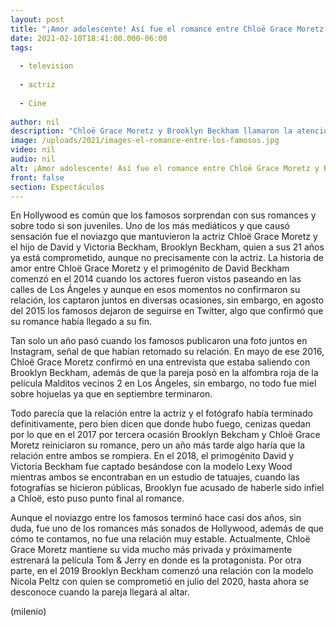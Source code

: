 ```yaml
---
layout: post
title: "¡Amor adolescente! Así fue el romance entre Chloë Grace Moretz y Brooklyn Beckham"
date: 2021-02-10T18:41:00.000-06:00
tags:
  
  - television
  
  - actriz
  
  - Cine
  
author: nil
description: "Chloë Grace Moretz y Brooklyn Beckham llamaron la atención cuando comenzaron un romance, sin embargo, éste tuvo muchos altibajos. "
image: /uploads/2021/images-el-romance-entre-los-famosos.jpg
video: nil
audio: nil
alt: ¡Amor adolescente! Así fue el romance entre Chloë Grace Moretz y Brooklyn Beckham
front: false
section: Espectáculos
---
```


En Hollywood es común que los famosos sorprendan con sus romances y sobre todo si son juveniles. Uno de los más mediáticos y que causó sensación fue el noviazgo que mantuvieron la actriz Chloë Grace Moretz y el hijo de David y Victoria Beckham, Brooklyn Beckham, quien a sus 21 años ya está comprometido, aunque no precisamente con la actriz. La historia de amor entre Chloë Grace Moretz y el primogénito de David Beckham comenzó en el 2014 cuando los actores fueron vistos paseando en las calles de Los Ángeles y aunque en esos momentos no confirmaron su relación, los captaron juntos en diversas ocasiones, sin embargo, en agosto del 2015 los famosos dejaron de seguirse en Twitter, algo que confirmó que su romance había llegado a su fin. 

Tan solo un año pasó cuando los famosos publicaron una foto juntos en Instagram, señal de que habían retomado su relación. En mayo de ese 2016, Chloë Grace Moretz confirmó en una entrevista que estaba saliendo con Brooklyn Beckham, además de que la pareja posó en la alfombra roja de la película Malditos vecinos 2 en Los Ángeles, sin embargo, no todo fue miel sobre hojuelas ya que en septiembre terminaron.

Todo parecía que la relación entre la actriz y el fotógrafo había terminado definitivamente, pero bien dicen que donde hubo fuego, cenizas quedan por lo que en el 2017 por tercera ocasión Brooklyn Bekcham y Chloë Grace Moretz reiniciaron su romance, pero un año más tarde algo haría que la relación entre ambos se rompiera. En el 2018, el primogénito David y Victoria Beckham fue captado besándose con la modelo Lexy Wood mientras ambos se encontraban en un estudio de tatuajes, cuando las fotografías se hicieron públicas, Brooklyn fue acusado de haberle sido infiel a Chloë, esto puso punto final al romance.

Aunque el noviazgo entre los famosos terminó hace casi dos años, sin duda, fue uno de los romances más sonados de Hollywood, además de que cómo te contamos, no fue una relación muy estable. Actualmente, Chloë Grace Moretz mantiene su vida mucho más privada y próximamente estrenará la película Tom & Jerry en donde es la protagonista. Por otra parte, en el 2019 Brooklyn Beckham comenzó una relación con la modelo Nicola Peltz con quien se comprometió en julio del 2020, hasta ahora se desconoce cuando la pareja llegará al altar.

(milenio)